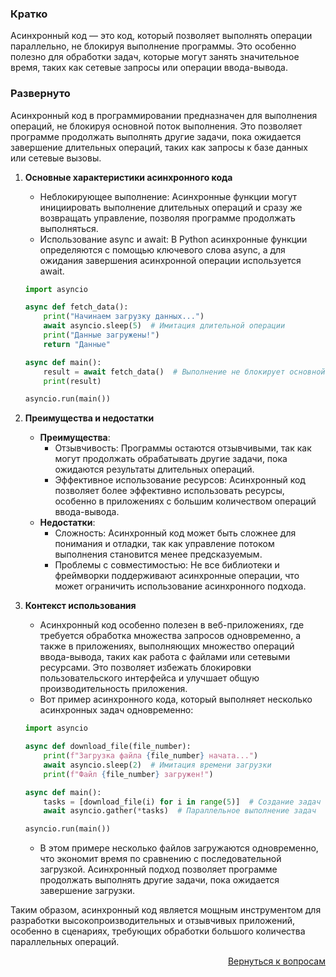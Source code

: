 ### Кратко

Асинхронный код — это код, который позволяет выполнять операции параллельно, не блокируя выполнение программы. Это
особенно полезно для обработки задач, которые могут занять значительное время, таких как сетевые запросы или операции
ввода-вывода.

### Развернуто

Асинхронный код в программировании предназначен для выполнения операций, не блокируя основной поток выполнения.
Это позволяет программе продолжать выполнять другие задачи, пока ожидается завершение длительных операций, таких как
запросы к базе данных или сетевые вызовы.

1. **Основные характеристики асинхронного кода**
    - Неблокирующее выполнение: Асинхронные функции могут инициировать выполнение длительных операций и сразу же
      возвращать управление, позволяя программе продолжать выполняться.
    - Использование async и await: В Python асинхронные функции определяются с помощью ключевого слова async, а для
      ожидания завершения асинхронной операции используется await.
    ```Python
    import asyncio

    async def fetch_data():
        print("Начинаем загрузку данных...")
        await asyncio.sleep(5)  # Имитация длительной операции
        print("Данные загружены!")
        return "Данные"

    async def main():
        result = await fetch_data()  # Выполнение не блокирует основной поток
        print(result)

    asyncio.run(main())
    ```

2. **Преимущества и недостатки**
    - **Преимущества**:
        - Отзывчивость: Программы остаются отзывчивыми, так как могут продолжать обрабатывать другие задачи, пока
          ожидаются результаты длительных операций.
        - Эффективное использование ресурсов: Асинхронный код позволяет более эффективно использовать ресурсы, особенно
          в приложениях с большим количеством операций ввода-вывода.
    - **Недостатки**:
        - Сложность: Асинхронный код может быть сложнее для понимания и отладки, так как управление потоком выполнения
          становится менее предсказуемым.
        - Проблемы с совместимостью: Не все библиотеки и фреймворки поддерживают асинхронные операции, что может
          ограничить использование асинхронного подхода.

3. **Контекст использования**
    - Асинхронный код особенно полезен в веб-приложениях, где требуется обработка множества запросов одновременно, а
      также в приложениях, выполняющих множество операций ввода-вывода, таких как работа с файлами или сетевыми
      ресурсами. Это позволяет избежать блокировки пользовательского интерфейса и улучшает общую производительность
      приложения.
    - Вот пример асинхронного кода, который выполняет несколько асинхронных задач одновременно:
    ```Python
    import asyncio

    async def download_file(file_number):
        print(f"Загрузка файла {file_number} начата...")
        await asyncio.sleep(2)  # Имитация времени загрузки
        print(f"Файл {file_number} загружен!")

    async def main():
        tasks = [download_file(i) for i in range(5)]  # Создание задач
        await asyncio.gather(*tasks)  # Параллельное выполнение задач

    asyncio.run(main())
    ```
    - В этом примере несколько файлов загружаются одновременно, что экономит время по сравнению с последовательной
      загрузкой. Асинхронный подход позволяет программе продолжать выполнять другие задачи, пока ожидается завершение
      загрузки.

Таким образом, асинхронный код является мощным инструментом для разработки высокопроизводительных и отзывчивых
приложений, особенно в сценариях, требующих обработки большого количества параллельных операций.

<div align="right">

[Вернуться к вопросам](../Вопросы.md)

</div>
